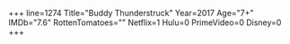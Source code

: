 +++
line=1274
Title="Buddy Thunderstruck"
Year=2017
Age="7+"
IMDb="7.6"
RottenTomatoes=""
Netflix=1
Hulu=0
PrimeVideo=0
Disney=0
+++


